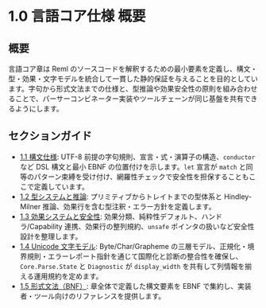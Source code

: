 # 1.0 言語コア仕様 概要

## 概要

言語コア章は Reml のソースコードを解釈するための最小要素を定義し、構文・型・効果・文字モデルを統合して一貫した静的保証を与えることを目的としています。字句から形式文法までの仕様と、型推論や効果安全性の原則を組み合わせることで、パーサーコンビネーター実装やツールチェーンが同じ基盤を共有できるようにします。

## セクションガイド

- [1.1 構文仕様](1-1-syntax.md): UTF-8 前提の字句規則、宣言・式・演算子の構造、`conductor` など DSL 構文と最小 EBNF の位置付けを示します。`let` 宣言が `match` と同等のパターン束縛を受け付け、網羅性チェックで安全性を担保することもここで定義しています。
- [1.2 型システムと推論](1-2-types-Inference.md): プリミティブからトレイトまでの型体系と Hindley-Milner 推論、効果行を含む型注釈・エラー方針を定義します。
- [1.3 効果システムと安全性](1-3-effects-safety.md): 効果分類、純粋性デフォルト、ハンドラ/Capability 連携、効果行の整列規約、`unsafe` ポインタの扱いなど安全性設計を整理します。
- [1.4 Unicode 文字モデル](1-4-test-unicode-model.md): Byte/Char/Grapheme の三層モデル、正規化・境界規則・エラーレポート指針を通じて国際化と診断の整合性を確保し、`Core.Parse.State` と `Diagnostic` が `display_width` を共有して列情報を揃える運用規約を定めます。
- [1.5 形式文法（BNF）](1-5-formal-grammar-bnf.md): 章全体で定義した構文要素を EBNF で集約し、実装者・ツール向けのリファレンスを提供します。
